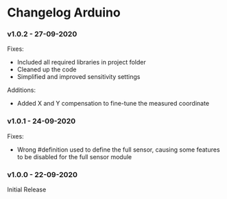 # Changelog Arduino

### v1.0.2 - 27-09-2020
Fixes:
<ul>
<li>Included all required libraries in project folder</li>
<li>Cleaned up the code</li>
<li>Simplified and improved sensitivity settings</li>
</ul>
Additions:
<ul>
<li>Added X and Y compensation to fine-tune the measured coordinate</li>
</ul>

### v1.0.1 - 24-09-2020
Fixes:
<ul>
<li>Wrong #definition used to define the full sensor, causing some features to be disabled for the full sensor module</li>
</ul>

### v1.0.0 - 22-09-2020
Initial Release